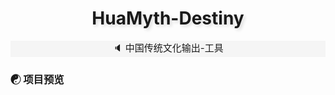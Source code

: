 <h1 align="center" style="text-shadow:3px 3px 5px rgb(220, 220, 220);">
    HuaMyth-Destiny
</h1>
<p align="center" style="font-size:15px; background-color:rgb(245, 245, 245);">
    🔈 中国传统文化输出-工具
</p>



### ☯ 项目预览


